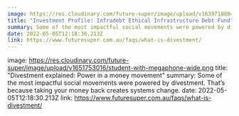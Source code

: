 ```yaml
---
image: https://res.cloudinary.com/future-super/image/upload/v1639718804/solar-farm.png
title: "Investment Profile: Infradebt Ethical Infrastructure Debt Fund"
summary: Some of the most impactful social movements were powered by divestment. That's because taking your money back creates systems change.
date: 2022-05-05T12:18:30.213Z
link: https://www.futuresuper.com.au/faqs/what-is-divestment/
---
```


image: https://res.cloudinary.com/future-super/image/upload/v1651753016/student-with-megaphone-wide.png
title: "Divestment explained: Power in a money movement"
summary: Some of the most impactful social movements were powered by divestment.
That’s because taking your money back creates systems change.
date: 2022-05-05T12:18:30.213Z
link: https://www.futuresuper.com.au/faqs/what-is-divestment/
